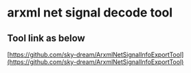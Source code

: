 # arxml net signal decode tool

## Tool link as below

[https://github.com/sky-dream/ArxmlNetSignalInfoExportTool](https://github.com/sky-dream/ArxmlNetSignalInfoExportTool)

